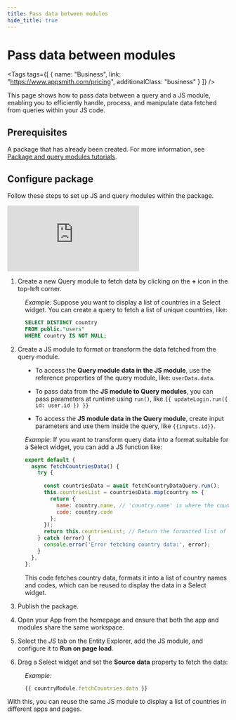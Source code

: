 ```yaml
---
title: Pass data between modules
hide_title: true
---
```

<!-- vale off -->

<div className="tag-wrapper">
 <h1>Pass data between modules</h1>

<Tags
tags={[
{ name: "Business", link: "https://www.appsmith.com/pricing", additionalClass: "business" }
]}
/>

</div>

<!-- vale on -->

This page shows how to pass data between a query and a JS module, enabling you to efficiently handle, process, and manipulate data fetched from queries within your JS code.


## Prerequisites

A package that has already been created. For more information, see [Package and query modules tutorials](/packages/tutorial/query-module).

## Configure package

Follow these steps to set up JS and query modules within the package.


<div style={{ position: "relative", paddingBottom: "calc(50.520833333333336% + 41px)", height: "0", width: "100%" }}>
  <iframe src="https://demo.arcade.software/vjD1OhwfW8Yz162XQ6KI?embed" frameborder="0" loading="lazy" webkitallowfullscreen mozallowfullscreen allowfullscreen style={{ position: "absolute", top: "0", left: "0", width: "100%", height: "100%", colorScheme: "light" }} title="Appsmith | Connect Data">
  </iframe>
</div>


1. Create a new Query module to fetch data by clicking on the **+** icon in the top-left corner.


<dd>

*Example:* Suppose you want to display a list of countries in a Select widget. You can create a query to fetch a list of unique countries, like:



```sql
SELECT DISTINCT country
FROM public."users"
WHERE country IS NOT NULL;
```

</dd>

2. Create a JS module to format or transform the data fetched from the query module. 

<dd>

* To access the **Query module data in the JS module**, use the reference properties of the query module, like: `userData.data`.

* To pass data from the **JS module to Query modules**, you can pass parameters at runtime using `run()`, like `{{ updateLogin.run({ id: user.id }) }}`

* To access the **JS module data in the Query module**, create input parameters and use them inside the query, like `{{inputs.id}}`.




*Example*: If you want to transform query data into a format suitable for a Select widget, you can add a JS function like:



```js
export default {
  async fetchCountriesData() {
    try {
      
      const countriesData = await fetchCountryDataQuery.run();
      this.countriesList = countriesData.map(country => {
        return {
          name: country.name, // 'country.name' is where the country name is stored
          code: country.code  
        };
      });
      return this.countriesList; // Return the formatted list of countries
    } catch (error) {
      console.error('Error fetching country data:', error);
    }
  },
};
```

This code fetches country data, formats it into a list of country names and codes, which can be reused to display the data in a Select widget.

</dd>

3. Publish the package.


4. Open your App from the homepage and ensure that both the app and modules share the same workspace.

5. Select the *JS* tab on the Entity Explorer, add the JS module, and configure it to **Run on page load**.

6. Drag a Select widget and set the **Source data** property to fetch the data:


<dd>

*Example:* 

```js
{{ countryModule.fetchCountries.data }}
```

</dd>

With this, you can reuse the same JS module to display a list of countries in different apps and pages.





